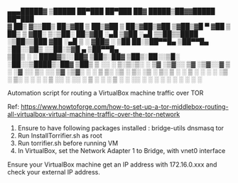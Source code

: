 ▄▄▄█████▓ ▒█████   ██▀███   ██▀███   ██▓  █████▒██▓▓█████  ██▀███  
▓  ██▒ ▓▒▒██▒  ██▒▓██ ▒ ██▒▓██ ▒ ██▒▓██▒▓██   ▒▓██▒▓█   ▀ ▓██ ▒ ██▒
▒ ▓██░ ▒░▒██░  ██▒▓██ ░▄█ ▒▓██ ░▄█ ▒▒██▒▒████ ░▒██▒▒███   ▓██ ░▄█ ▒
░ ▓██▓ ░ ▒██   ██░▒██▀▀█▄  ▒██▀▀█▄  ░██░░▓█▒  ░░██░▒▓█  ▄ ▒██▀▀█▄  
  ▒██▒ ░ ░ ████▓▒░░██▓ ▒██▒░██▓ ▒██▒░██░░▒█░   ░██░░▒████▒░██▓ ▒██▒
  ▒ ░░   ░ ▒░▒░▒░ ░ ▒▓ ░▒▓░░ ▒▓ ░▒▓░░▓   ▒ ░   ░▓  ░░ ▒░ ░░ ▒▓ ░▒▓░
    ░      ░ ▒ ▒░   ░▒ ░ ▒░  ░▒ ░ ▒░ ▒ ░ ░      ▒ ░ ░ ░  ░  ░▒ ░ ▒░
  ░      ░ ░ ░ ▒    ░░   ░   ░░   ░  ▒ ░ ░ ░    ▒ ░   ░     ░░   ░ 
             ░ ░     ░        ░      ░          ░     ░  ░   ░     

Automation script for routing a VirtualBox machine traffic over TOR

Ref: https://www.howtoforge.com/how-to-set-up-a-tor-middlebox-routing-all-virtualbox-virtual-machine-traffic-over-the-tor-network

1. Ensure to have following packages installed : bridge-utils dnsmasq tor
2. Run InstallTorrifier.sh as root
3. Run torrifier.sh before running VM
4. In VirtualBox, set the Network Adapter 1 to Bridge, with vnet0 interface

Ensure your VirtualBox machine get an IP address with 172.16.0.xxx and check your external IP address.
